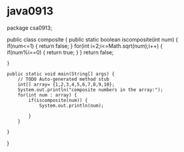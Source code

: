 # java0913
package csa0913;

public class composite {
	public static boolean iscomposite(int num) {
		if(num<=1) {
			return false;
		}
		for(int i=2;i<=Math.sqrt(num);i++) {
			if(num%i==0) {
				return true;
			}
		}
		return false;
		
	}

	public static void main(String[] args) {
		// TODO Auto-generated method stub
		int[] array= {1,2,3,4,5,6,7,8,9,10};
		System.out.println("composite numbers in the array:");
		for(int num : array) {
			if(iscomposite(num)) {
				System.out.println(num); 
				
			}
		}

	}

}
